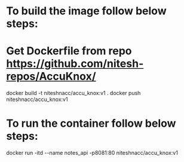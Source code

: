# To build the image follow below steps:
# Get Dockerfile from repo https://github.com/nitesh-repos/AccuKnox/
docker build -t niteshnacc/accu_knox:v1 .
docker push niteshnacc/accu_knox:v1

# To run the container follow below steps:
docker run -itd --name notes_api -p8081:80 niteshnacc/accu_knox:v1
